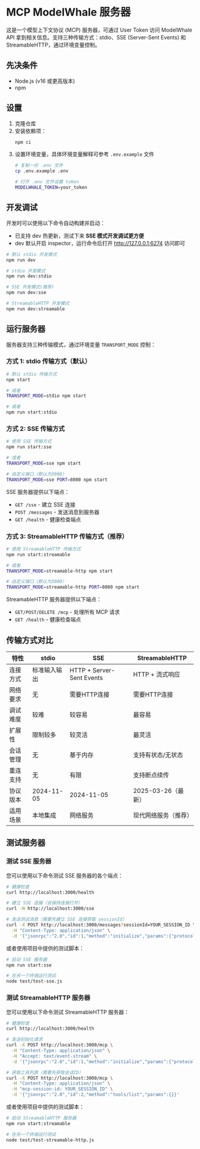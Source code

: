 # MCP ModelWhale 服务器

这是一个模型上下文协议 (MCP) 服务器，可通过 User Token 访问 ModelWhale API 拿到相关信息。支持三种传输方式：stdio、SSE (Server-Sent Events) 和 StreamableHTTP，通过环境变量控制。

## 先决条件

- Node.js (v16 或更高版本)
- npm

## 设置

1. 克隆仓库
2. 安装依赖项：
   ```bash
   npm ci
   ```
3. 设置环境变量，具体环境变量解释可参考 `.env.example` 文件
     ```bash
     # 复制一份 .env 文件
     cp .env.example .env

     # 打开 .env 文件设置 token
     MODELWHALE_TOKEN=your_token
     ```



## 开发调试

开发时可以使用以下命令自动构建并启动：
- 已支持 dev 热更新，测试下来  **SSE 模式开发调试更方便**
- dev 默认开启 inspector，运行命令后打开 http://127.0.0.1:6274 访问即可

```bash
# 默认 stdio 开发模式
npm run dev

# stdio 开发模式
npm run dev:stdio

# SSE 开发模式(推荐)
npm run dev:sse

# StreamableHTTP 开发模式
npm run dev:streamable
```


## 运行服务器

服务器支持三种传输模式，通过环境变量 `TRANSPORT_MODE` 控制：

### 方式 1: stdio 传输方式（默认）

```bash
# 默认 stdio 传输方式
npm start

# 或者
TRANSPORT_MODE=stdio npm start

# 或者
npm run start:stdio
```

### 方式 2: SSE 传输方式

```bash
# 使用 SSE 传输方式
npm run start:sse

# 或者
TRANSPORT_MODE=sse npm start

# 自定义端口（默认为3000）
TRANSPORT_MODE=sse PORT=8080 npm start
```

SSE 服务器提供以下端点：
- `GET /sse` - 建立 SSE 连接
- `POST /messages` - 发送消息到服务器
- `GET /health` - 健康检查端点


### 方式 3: StreamableHTTP 传输方式（推荐）

```bash
# 使用 StreamableHTTP 传输方式
npm run start:streamable

# 或者
TRANSPORT_MODE=streamable-http npm start

# 自定义端口（默认为3000）
TRANSPORT_MODE=streamable-http PORT=8080 npm start
```

StreamableHTTP 服务器提供以下端点：
- `GET/POST/DELETE /mcp` - 处理所有 MCP 请求
- `GET /health` - 健康检查端点




## 传输方式对比

| 特性     | stdio        | SSE                       | StreamableHTTP       |
| -------- | ------------ | ------------------------- | -------------------- |
| 连接方式 | 标准输入输出 | HTTP + Server-Sent Events | HTTP + 流式响应      |
| 网络要求 | 无           | 需要HTTP连接              | 需要HTTP连接         |
| 调试难度 | 较难         | 较容易                    | 最容易               |
| 扩展性   | 限制较多     | 较灵活                    | 最灵活               |
| 会话管理 | 无           | 基于内存                  | 支持有状态/无状态    |
| 重连支持 | 无           | 有限                      | 支持断点续传         |
| 协议版本 | 2024-11-05   | 2024-11-05                | 2025-03-26（最新）   |
| 适用场景 | 本地集成     | 网络服务                  | 现代网络服务（推荐） |



## 测试服务器

### 测试 SSE 服务器

您可以使用以下命令测试 SSE 服务器的各个端点：

```bash
# 健康检查
curl http://localhost:3000/health

# 建立 SSE 连接（会保持连接打开）
curl -N http://localhost:3000/sse

# 发送测试消息（需要先建立 SSE 连接获取 sessionId）
curl -X POST http://localhost:3000/messages?sessionId=YOUR_SESSION_ID \
  -H "Content-Type: application/json" \
  -d '{"jsonrpc":"2.0","id":1,"method":"initialize","params":{"protocolVersion":"2024-11-05","capabilities":{},"clientInfo":{"name":"test","version":"1.0"}}}'
```

或者使用项目中提供的测试脚本：

```bash
# 启动 SSE 服务器
npm run start:sse

# 在另一个终端运行测试
node test/test-sse.js
```

### 测试 StreamableHTTP 服务器

您可以使用以下命令测试 StreamableHTTP 服务器：

```bash
# 健康检查
curl http://localhost:3000/health

# 发送初始化请求
curl -X POST http://localhost:3000/mcp \
  -H "Content-Type: application/json" \
  -H "Accept: text/event-stream" \
  -d '{"jsonrpc":"2.0","id":1,"method":"initialize","params":{"protocolVersion":"2024-11-05","capabilities":{},"clientInfo":{"name":"test","version":"1.0"}}}'

# 获取工具列表（需要先获取会话ID）
curl -X POST http://localhost:3000/mcp \
  -H "Content-Type: application/json" \
  -H "mcp-session-id: YOUR_SESSION_ID" \
  -d '{"jsonrpc":"2.0","id":2,"method":"tools/list","params":{}}'
```

或者使用项目中提供的测试脚本：

```bash
# 启动 StreamableHTTP 服务器
npm run start:streamable

# 在另一个终端运行测试
node test/test-streamable-http.js
```
